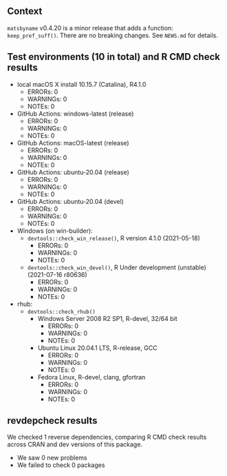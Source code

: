 ## Context
`matsbyname` v0.4.20 is a minor release that adds a function: `keep_pref_suff()`.
There are no breaking changes.
See `NEWS.md` for details.

## Test environments (10 in total) and R CMD check results
* local macOS X install 10.15.7 (Catalina), R4.1.0
    * ERRORs: 0
    * WARNINGs: 0
    * NOTEs: 0
* GitHub Actions: windows-latest (release)
    * ERRORs: 0
    * WARNINGs: 0
    * NOTEs: 0
* GitHub Actions: macOS-latest (release)
    * ERRORs: 0
    * WARNINGs: 0
    * NOTEs: 0
* GitHub Actions: ubuntu-20.04 (release)
    * ERRORs: 0
    * WARNINGs: 0
    * NOTEs: 0
* GitHub Actions: ubuntu-20.04 (devel)
    * ERRORs: 0
    * WARNINGs: 0
    * NOTEs: 0
* Windows (on win-builder):
    * `devtools::check_win_release()`, R version 4.1.0 (2021-05-18)
        * ERRORs: 0
        * WARNINGs: 0
        * NOTEs: 0
    * `devtools::check_win_devel()`, R Under development (unstable) (2021-07-16 r80636)
        * ERRORs: 0
        * WARNINGs: 0
        * NOTEs: 0
* rhub:
    * `devtools::check_rhub()`
        * Windows Server 2008 R2 SP1, R-devel, 32/64 bit
            * ERRORs: 0
            * WARNINGs: 0
            * NOTEs: 0
        * Ubuntu Linux 20.04.1 LTS, R-release, GCC
            * ERRORs: 0
            * WARNINGs: 0
            * NOTEs: 0
        * Fedora Linux, R-devel, clang, gfortran
            * ERRORs: 0
            * WARNINGs: 0
            * NOTEs: 0


## revdepcheck results

We checked 1 reverse dependencies, comparing R CMD check results across CRAN and dev versions of this package.

 * We saw 0 new problems
 * We failed to check 0 packages

